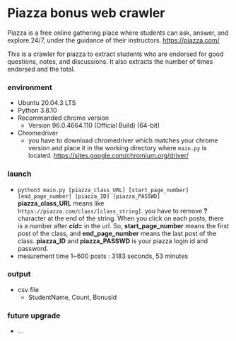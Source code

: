 # Piazza bonus web crawler
Piazza is a free online gathering place where students can ask, answer, and explore 24/7, under the guidance of their instructors. https://piazza.com/

This is a crawler for piazza to extract students who are endorsed for good questions, notes, and discussions. It also extracts the number of times endorsed and the total.

### environment
- Ubuntu 20.04.3 LTS 
- Python 3.8.10
- Recommanded chrome version
    -  Version 96.0.4664.110 (Official Build) (64-bit)
- Chromedriver
    - you have to download chromedriver which matches your chrome version and place it in the working directory where `main.py` is located. https://sites.google.com/chromium.org/driver/
### launch
- `python3 main.py [piazza_class_URL] [start_page_number] [end_page_number] [piazza_ID] [piazza_PASSWD]`
    <br>
    **piazza_class_URL** means like `https://piazza.com/class/[class_string]`.
    you have to remove **?** character at the end of the string.
    When you click on each posts, there is a number after ***cid=*** in the url.
    So, **start_page_number** means the first post of the class,
    and **end_page_number** means the last post of the class.
    **piazza_ID** and **piazza_PASSWD** is your piazza login id and password.
- mesurement time 1~600 posts : 3183 seconds, 53 minutes
### output
- csv file
    - StudentName, Count, BonusId

### future upgrade
- ...
